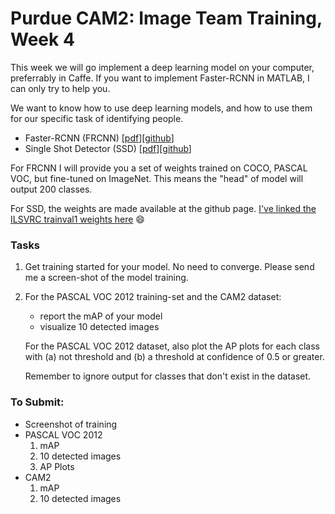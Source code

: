 # Purdue CAM2: Image Team Training, Week 4

This week we will go implement a deep learning model on your computer, preferrably in Caffe. If you want to implement Faster-RCNN in MATLAB, I can only try to help you.

We want to know how to use deep learning models, and how to use them for our specific task of identifying people.

- Faster-RCNN (FRCNN) \[[pdf](https://arxiv.org/abs/1506.01497)\]\[[github](https://github.com/rbgirshick/py-faster-rcnn)\]
- Single Shot Detector (SSD) \[[pdf](https://arxiv.org/abs/1512.02325)\]\[[github](https://github.com/weiliu89/caffe/tree/ssd)\]

For FRCNN I will provide you a set of weights trained on COCO, PASCAL VOC, but fine-tuned on ImageNet. This means the "head" of model will output 200 classes.

For SSD, the weights are made available at the github page. [I've linked the ILSVRC trainval1 weights here](https://drive.google.com/open?id=0BzKzrI_SkD1_a2NKQ2d1d043VXM) :smile:

### Tasks

1. Get training started for your model. No need to converge. Please send me a screen-shot of the model training.

2. For the PASCAL VOC 2012 training-set and the CAM2 dataset:
   - report the mAP of your model
   - visualize 10 detected images

   For the PASCAL VOC 2012 dataset, also plot the AP plots for each class with (a) not threshold and (b) a threshold at confidence of 0.5 or greater.

   Remember to ignore output for classes that don't exist in the dataset.

### To Submit:
- Screenshot of training
- PASCAL VOC 2012
    1. mAP
    2. 10 detected images
    3. AP Plots
- CAM2
    1. mAP
    2. 10 detected images
